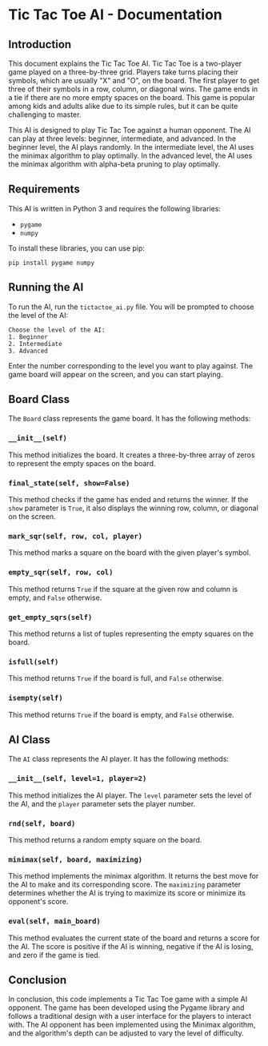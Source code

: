 # Tic Tac Toe AI - Documentation

## Introduction

This document explains the Tic Tac Toe AI. Tic Tac Toe is a two-player game played on a three-by-three grid. Players take turns placing their symbols, which are usually "X" and "O", on the board. The first player to get three of their symbols in a row, column, or diagonal wins. The game ends in a tie if there are no more empty spaces on the board. This game is popular among kids and adults alike due to its simple rules, but it can be quite challenging to master.

This AI is designed to play Tic Tac Toe against a human opponent. The AI can play at three levels: beginner, intermediate, and advanced. In the beginner level, the AI plays randomly. In the intermediate level, the AI uses the minimax algorithm to play optimally. In the advanced level, the AI uses the minimax algorithm with alpha-beta pruning to play optimally.

## Requirements

This AI is written in Python 3 and requires the following libraries:

-   `pygame`
-   `numpy`

To install these libraries, you can use pip:

```
pip install pygame numpy
```

## Running the AI

To run the AI, run the `tictactoe_ai.py` file. You will be prompted to choose the level of the AI:

```
Choose the level of the AI:
1. Beginner
2. Intermediate
3. Advanced
```

Enter the number corresponding to the level you want to play against. The game board will appear on the screen, and you can start playing.

## Board Class

The `Board` class represents the game board. It has the following methods:

### `__init__(self)`

This method initializes the board. It creates a three-by-three array of zeros to represent the empty spaces on the board.

### `final_state(self, show=False)`

This method checks if the game has ended and returns the winner. If the `show` parameter is `True`, it also displays the winning row, column, or diagonal on the screen.

### `mark_sqr(self, row, col, player)`

This method marks a square on the board with the given player's symbol.

### `empty_sqr(self, row, col)`

This method returns `True` if the square at the given row and column is empty, and `False` otherwise.

### `get_empty_sqrs(self)`

This method returns a list of tuples representing the empty squares on the board.

### `isfull(self)`

This method returns `True` if the board is full, and `False` otherwise.

### `isempty(self)`

This method returns `True` if the board is empty, and `False` otherwise.

## AI Class

The `AI` class represents the AI player. It has the following methods:

### `__init__(self, level=1, player=2)`

This method initializes the AI player. The `level` parameter sets the level of the AI, and the `player` parameter sets the player number.

### `rnd(self, board)`

This method returns a random empty square on the board.

### `minimax(self, board, maximizing)`

This method implements the minimax algorithm. It returns the best move for the AI to make and its corresponding score. The `maximizing` parameter determines whether the AI is trying to maximize its score or minimize its opponent's score.

### `eval(self, main_board)`

This method evaluates the current state of the board and returns a score for the AI. The score is positive if the AI is winning, negative if the AI is losing, and zero if the game is tied.

## Conclusion

In conclusion, this code implements a Tic Tac Toe game with a simple AI opponent. The game has been developed using the Pygame library and follows a traditional design with a user interface for the players to interact with. The AI opponent has been implemented using the Minimax algorithm, and the algorithm's depth can be adjusted to vary the level of difficulty.
